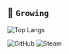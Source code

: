 🌱 ```Growing```
---------
![Top Langs](https://github-readme-stats.vercel.app/api/top-langs/?username=siriglueck&langs_count=100&theme=dark)

![GitHub](https://img.shields.io/badge/GitHub-100000?style=for-the-badge&logo=github&logoColor=white)
![Steam](https://img.shields.io/badge/steam-%23000000.svg?style=for-the-badge&logo=steam&logoColor=white)

<!---
Siri-RTNP/Siri-RTNP is a ✨ special ✨ repository because its `README.md` (this file) appears on your GitHub profile.
You can click the Preview link to take a look at your changes.
--->
